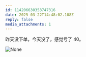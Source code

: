 ```yaml
---
id: 114206630353747316
date: 2025-03-22T14:48:02.108Z
reply: false
media_attachments: 1
---
```


昨天没下单，今天没了，感觉亏了 40。

![None](https://files.e5n.cc/media_attachments/files/114/206/629/210/787/061/original/4b689e33ab2578d7.png)
